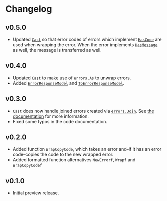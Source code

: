 # Changelog

## v0.5.0

- Updated [`Cast`](https://pkg.go.dev/github.com/studio-b12/elk#Cast) so that error codes of errors which implement [`HasCode`](https://pkg.go.dev/github.com/studio-b12/elk#HasCode) are used when wrapping the error. When the error implements [`HasMessage`](https://pkg.go.dev/github.com/studio-b12/elk#HasMessage) as well, the message is transferred as well.

## v0.4.0

- Updated [`Cast`](https://pkg.go.dev/github.com/studio-b12/elk#Cast) to make use of `errors.As` to unwrap errors.
- Added [`ErrorResponseModel`](https://pkg.go.dev/github.com/studio-b12/elk#ErrorResponseModel) and [`ToErrorResponseModel`](https://pkg.go.dev/github.com/studio-b12/elk#ToErrorResponseModel).

## v0.3.0

- `Cast` does now handle joined errors created via [`errors.Join`](https://pkg.go.dev/errors#Join). See [the documentation](https://pkg.go.dev/github.com/studio-b12/elk@v0.3.0#Cast) for more information.
- Fixed some typos in the code documentation.

## v0.2.0

- Added function `WrapCopyCode`, which takes an error and–if it has an error code–copies the code to the new wrapped error.
- Added formatted function alternatives `NewErrorf`, `Wrapf` and `WrapCopyCodef`

## v0.1.0

- Initial preview release.
